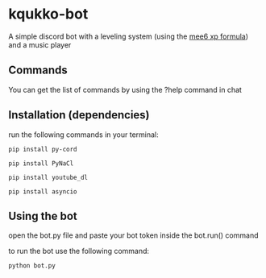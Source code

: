 # kqukko-bot
A simple discord bot with a leveling system (using the [mee6 xp formula](https://github.com/Mee6/Mee6-documentation/blob/master/docs/levels_xp.md)) and a music player
## Commands
You can get the list of commands by using the ?help command in chat
## Installation (dependencies)
run the following commands in your terminal:

```pip install py-cord```

```pip install PyNaCl```

```pip install youtube_dl```

```pip install asyncio```
## Using the bot
open the bot.py file and paste your bot token inside the bot.run() command

to run the bot use the following command:

```python bot.py```
